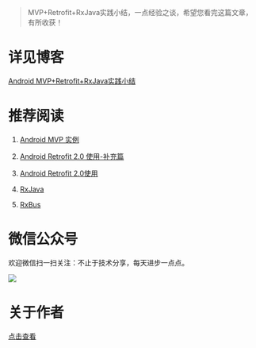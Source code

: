 > MVP+Retrofit+RxJava实践小结，一点经验之谈，希望您看完这篇文章，有所收获！

# 详见博客
[Android MVP+Retrofit+RxJava实践小结](http://wuxiaolong.me/2016/06/12/mvpRetrofitRxjava/)

# 推荐阅读
1. [Android MVP 实例](http://wuxiaolong.me/2015/09/23/AndroidMVPSample/)

1. [Android Retrofit 2.0 使用-补充篇](http://wuxiaolong.me/2016/06/18/retrofits/)

1. [Android Retrofit 2.0使用](http://wuxiaolong.me/2016/01/15/retrofit/)

1. [RxJava](http://wuxiaolong.me/2016/01/18/rxjava/)

1. [RxBus](http://wuxiaolong.me/2016/04/07/rxbus/)

# 微信公众号
欢迎微信扫一扫关注：不止于技术分享，每天进步一点点。

![](http://7q5c2h.com1.z0.glb.clouddn.com/qrcode_wuxiaolong.jpg)

# 关于作者
[点击查看](http://wuxiaolong.me/about/)
